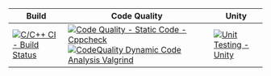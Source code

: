 Build | Code Quality | Unity
------|----------|-------
[![C/C++ CI - Build Status](https://github.com/Ashwani008/LTTS_PROJECT/actions/workflows/c-cpp.yml/badge.svg)](https://github.com/Ashwani008/LTTS_PROJECT/actions/workflows/c-cpp.yml)|[![Code Quality - Static Code - Cppcheck](https://github.com/Ashwani008/LTTS_PROJECT/actions/workflows/cppcheck.yml/badge.svg)](https://github.com/Ashwani008/LTTS_PROJECT/actions/workflows/cppcheck.yml) [![CodeQuality Dynamic Code Analysis Valgrind](https://github.com/Ashwani008/LTTS_PROJECT/actions/workflows/CodeQuality_Dynamic.yml/badge.svg)](https://github.com/Ashwani008/LTTS_PROJECT/actions/workflows/CodeQuality_Dynamic.yml)|[![Unit Testing - Unity](https://github.com/Ashwani008/LTTS_PROJECT/actions/workflows/unity.yml/badge.svg)](https://github.com/Ashwani008/LTTS_PROJECT/actions/workflows/unity.yml)
